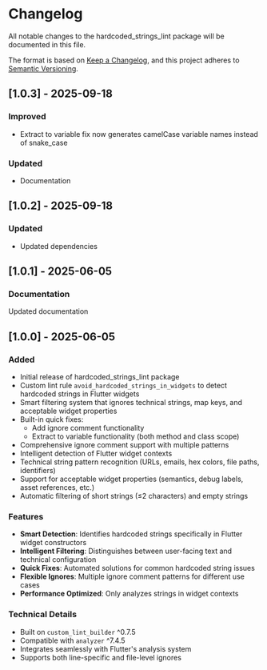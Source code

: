 
# Changelog

All notable changes to the hardcoded_strings_lint package will be documented in this file.

The format is based on [Keep a Changelog](https://keepachangelog.com/en/1.0.0/),
and this project adheres to [Semantic Versioning](https://semver.org/spec/v2.0.0.html).

## [1.0.3] - 2025-09-18
### Improved
- Extract to variable fix now generates camelCase variable names instead of snake_case
### Updated
- Documentation

## [1.0.2] - 2025-09-18
### Updated
- Updated dependencies

## [1.0.1] - 2025-06-05
### Documentation
Updated documentation


## [1.0.0] - 2025-06-05

### Added
- Initial release of hardcoded_strings_lint package
- Custom lint rule `avoid_hardcoded_strings_in_widgets` to detect hardcoded strings in Flutter widgets
- Smart filtering system that ignores technical strings, map keys, and acceptable widget properties
- Built-in quick fixes:
  - Add ignore comment functionality
  - Extract to variable functionality (both method and class scope)
- Comprehensive ignore comment support with multiple patterns
- Intelligent detection of Flutter widget contexts
- Technical string pattern recognition (URLs, emails, hex colors, file paths, identifiers)
- Support for acceptable widget properties (semantics, debug labels, asset references, etc.)
- Automatic filtering of short strings (≤2 characters) and empty strings

### Features
- **Smart Detection**: Identifies hardcoded strings specifically in Flutter widget constructors
- **Intelligent Filtering**: Distinguishes between user-facing text and technical configuration
- **Quick Fixes**: Automated solutions for common hardcoded string issues
- **Flexible Ignores**: Multiple ignore comment patterns for different use cases
- **Performance Optimized**: Only analyzes strings in widget contexts

### Technical Details
- Built on `custom_lint_builder` ^0.7.5
- Compatible with `analyzer` ^7.4.5
- Integrates seamlessly with Flutter's analysis system
- Supports both line-specific and file-level ignores
